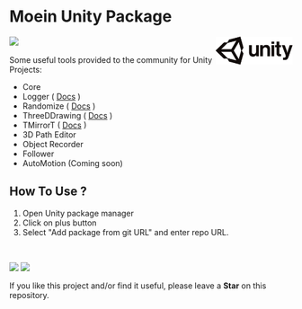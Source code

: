 # Moein Unity Package
<img src="https://github.com/seyedmoeinsaadati/com.moein.unity/blob/master/media/unitylogo.png" align="right" height="50px">

![](https://img.shields.io/static/v1?label=Version&message=1.8.51&color=brightgreen)

Some useful tools provided to the community for Unity Projects:

- Core
- Logger ( [Docs](https://github.com/seyedmoeinsaadati/com.moein.unity/blob/master/Docs/Logger_README.md) )
- Randomize ( [Docs](https://github.com/seyedmoeinsaadati/com.moein.unity/blob/master/Docs/Randomize_README.md) )
- ThreeDDrawing ( [Docs](https://github.com/seyedmoeinsaadati/com.moein.unity/blob/master/Docs/ThreeTDrawing_README.md) )
- TMirrorT ( [Docs](https://github.com/seyedmoeinsaadati/com.moein.unity/blob/master/Docs/TMirrorT_README.md) )
- 3D Path Editor
- Object Recorder
- Follower
- AutoMotion (Coming soon)

## How To Use ?

1. Open Unity package manager
2. Click on plus button
3. Select "Add package from git URL" and enter repo URL.

​	

[![](https://img.shields.io/static/v1?label=Website&message=www.seyedmoeinsaadati.github.io&color=brightgreen)](https://www.seyedmoeinsaadati.github.io)
[![](https://img.shields.io/static/v1?label=G-mail&message=saadatimoin@gmail.com&color=blue)](mailto:saadatimoin@gmail.com)

If you like this project and/or find it useful, please leave a **Star** on this repository.
